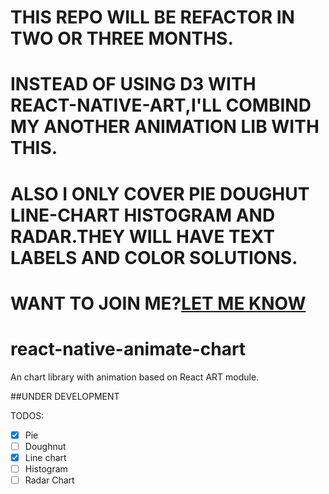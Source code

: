 # THIS REPO WILL BE REFACTOR IN TWO OR THREE MONTHS.
# INSTEAD OF USING D3 WITH REACT-NATIVE-ART,I'LL COMBIND MY ANOTHER ANIMATION LIB WITH THIS.
# ALSO I ONLY COVER PIE DOUGHUT LINE-CHART HISTOGRAM AND RADAR.THEY WILL HAVE TEXT LABELS AND COLOR SOLUTIONS.

# WANT TO JOIN ME?[LET ME KNOW](oboochin@gmail.com)

# react-native-animate-chart
An chart library with animation based on React ART module.

##UNDER DEVELOPMENT

TODOS:
- [x] Pie
- [ ] Doughnut
- [x] Line chart
- [ ] Histogram
- [ ] Radar Chart
